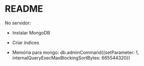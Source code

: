 # README

No servidor:

- Instalar MongoDB

- Criar índices

- Memória para mongo: db.adminCommand({setParameter: 1, internalQueryExecMaxBlockingSortBytes: 665544320})